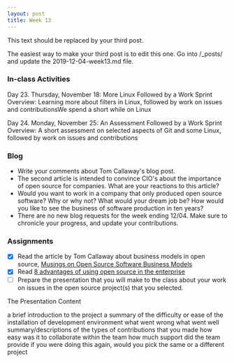 ```yaml
---
layout: post
title: Week 13
---
```


This text should be replaced by your third post.

The easiest way to make your third post is to edit this one.
Go into /_posts/ and update the 2019-12-04-week13.md file.
### In-class Activities
Day 23. Thursday, November 18: More Linux Followed by a Work Sprint
Overview:	Learning more about filters in Linux, followed by work on issues and contributionsWe spend a short while on Linux 

Day 24. Monday, November 25: An Assessment Followed by a Work Sprint
Overview:	A short assessment on selected aspects of Git and some Linux, followed by work on issues and contributions

### Blog
- Write your comments about Tom Callaway's blog post.
- The second article is intended to convince CIO's about the importance of open source for companies. What are your reactions to this article?
- Would you want to work in a company that only produced open source software? Why or why not? What would your dream job be? How would you like to see the business of software production in ten years?
- There are no new blog requests for the week ending 12/04. Make sure to chronicle your progress, and update your contributions.

### Assignments
- [x] Read the article by Tom Callaway about business models in open source, [Musings on Open Source Software Business Models](https://spot.livejournal.com/327801.html)  
- [x] Read [8 advantages of using open source in the enterprise](https://enterprisersproject.com/article/2015/1/top-advantages-open-source-offers-over-proprietary-solutions)
- [ ] Prepare the presentation that you will make to the class about your work on issues in the open source project(s) that you selected.

The Presentation Content

a brief introduction to the project
a summary of the difficulty or ease of the installation of development environment
what went wrong
what went well
summary/descriptions of the types of contributions that you made
how easy was it to collaborate within the team
how much support did the team provide
if you were doing this again, would you pick the same or a different project
